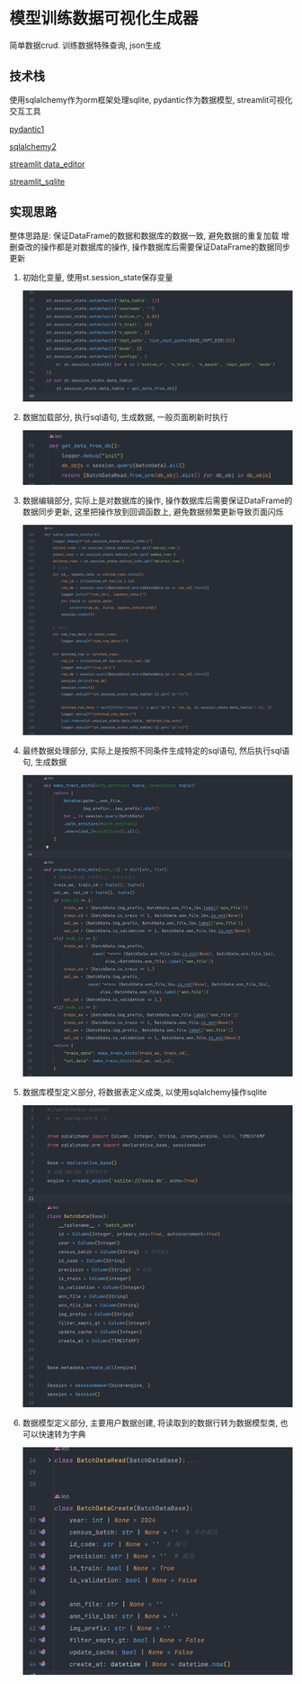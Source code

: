 # 模型训练数据可视化生成器

简单数据crud. 训练数据特殊查询, json生成

## 技术栈

使用sqlalchemy作为orm框架处理sqlite, pydantic作为数据模型, streamlit可视化交互工具

[pydantic1](https://docs.pydantic.dev/1.10/)

[sqlalchemy2](https://docs.sqlalchemy.org/en/20/intro.html)

[streamlit data_editor](https://docs.streamlit.io/library/advanced-features/dataframes)

[streamlit_sqlite](https://docs.streamlit.io/library/advanced-features/connecting-to-data)

## 实现思路

整体思路是: 保证DataFrame的数据和数据库的数据一致, 避免数据的重复加载
增删查改的操作都是对数据库的操作, 操作数据库后需要保证DataFrame的数据同步更新

1. 初始化变量, 使用st.session_state保存变量

   ![img.png](./bak/init_vars.png)

2. 数据加载部分, 执行sql语句, 生成数据, 一般页面刷新时执行

   ![img.png](./bak/load_data.png)

3. 数据编辑部分, 实际上是对数据库的操作, 操作数据库后需要保证DataFrame的数据同步更新, 这里把操作放到回调函数上, 避免数据频繁更新导致页面闪烁

   ![img.png](./bak/table_handler.png)

4. 最终数据处理部分, 实际上是按照不同条件生成特定的sql语句, 然后执行sql语句, 生成数据

   ![img.png](./bak/make_data.png)

5. 数据库模型定义部分, 将数据表定义成类, 以使用sqlalchemy操作sqlite

   ![img.png](./bak/db_model.png)

6. 数据模型定义部分, 主要用户数据创建, 将读取到的数据行转为数据模型类, 也可以快速转为字典

   ![img.png](./bak/data_schema.png)

